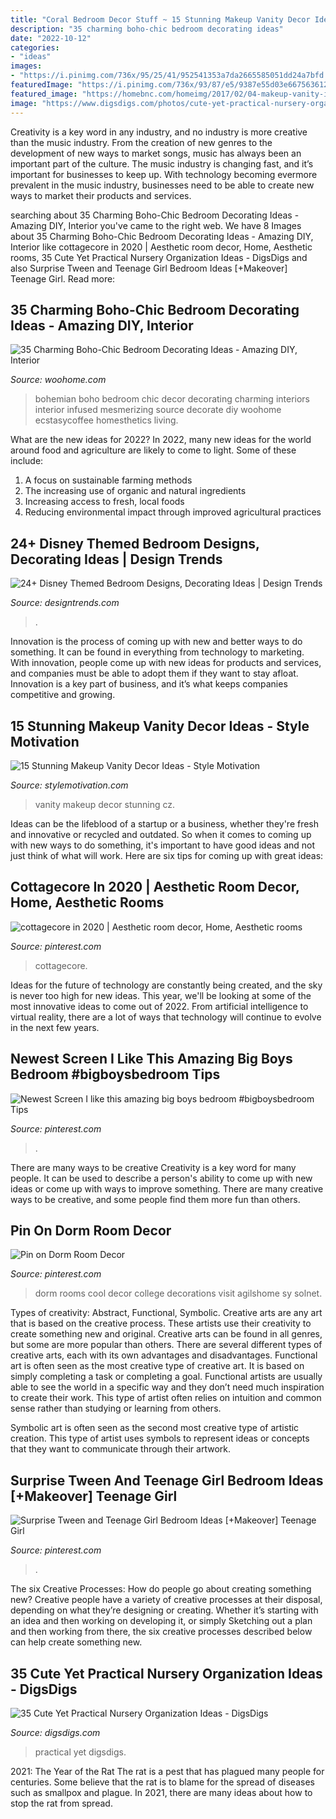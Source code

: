 ```yaml
---
title: "Coral Bedroom Decor Stuff ~ 15 Stunning Makeup Vanity Decor Ideas"
description: "35 charming boho-chic bedroom decorating ideas"
date: "2022-10-12"
categories:
- "ideas"
images:
- "https://i.pinimg.com/736x/95/25/41/952541353a7da2665585051dd24a7bfd.jpg"
featuredImage: "https://i.pinimg.com/736x/93/87/e5/9387e55d03e6675636121b1bdce703ce.jpg"
featured_image: "https://homebnc.com/homeimg/2017/02/04-makeup-vanity-ideas-homebnc.jpg"
image: "https://www.digsdigs.com/photos/cute-yet-practical-nursery-organization-ideas-7.jpg"
---
```



Creativity is a key word in any industry, and no industry is more creative than the music industry. From the creation of new genres to the development of new ways to market songs, music has always been an important part of the culture. The music industry is changing fast, and it’s important for businesses to keep up. With technology becoming evermore prevalent in the music industry, businesses need to be able to create new ways to market their products and services.

	

		
searching about 35 Charming Boho-Chic Bedroom Decorating Ideas - Amazing DIY, Interior you've came to the right web. We have 8 Images about 35 Charming Boho-Chic Bedroom Decorating Ideas - Amazing DIY, Interior like cottagecore in 2020 | Aesthetic room decor, Home, Aesthetic rooms, 35 Cute Yet Practical Nursery Organization Ideas - DigsDigs and also Surprise Tween and Teenage Girl Bedroom Ideas [+Makeover] Teenage Girl. Read more:
		
    
## 35 Charming Boho-Chic Bedroom Decorating Ideas - Amazing DIY, Interior

<img loading=lazy src="https://www.woohome.com/wp-content/uploads/2014/05/charming-boho-bedroom-ideas-11.jpg" onerror="this.onerror=null;this.src='https://tse3.mm.bing.net/th?id=OIP.bXagEU6DMuB5jXNo2xGf7QHaLK&amp;pid=15.1';" alt="35 Charming Boho-Chic Bedroom Decorating Ideas - Amazing DIY, Interior">

_Source: woohome.com_

>bohemian boho bedroom chic decor decorating charming interiors interior infused mesmerizing source decorate diy woohome ecstasycoffee homesthetics living. 

	

What are the new ideas for 2022?
In 2022, many new ideas for the world around food and agriculture are likely to come to light. Some of these include: 
1. A focus on sustainable farming methods 
2. The increasing use of organic and natural ingredients 
3. Increasing access to fresh, local foods 
4. Reducing environmental impact through improved agricultural practices 

    
## 24+ Disney Themed Bedroom Designs, Decorating Ideas | Design Trends

<img loading=lazy src="https://images.designtrends.com/wp-content/uploads/2016/03/22104328/Excellent-Disney-Themed-Bedroom.jpg" onerror="this.onerror=null;this.src='https://tse1.mm.bing.net/th?id=OIP.HC00GG2gR4zevBzqOTzfwAHaJ_&amp;pid=15.1';" alt="24+ Disney Themed Bedroom Designs, Decorating Ideas | Design Trends">

_Source: designtrends.com_

>. 

	

Innovation is the process of coming up with new and better ways to do something. It can be found in everything from technology to marketing. With innovation, people come up with new ideas for products and services, and companies must be able to adopt them if they want to stay afloat. Innovation is a key part of business, and it’s what keeps companies competitive and growing.

    
## 15 Stunning Makeup Vanity Decor Ideas - Style Motivation

<img loading=lazy src="https://homebnc.com/homeimg/2017/02/04-makeup-vanity-ideas-homebnc.jpg" onerror="this.onerror=null;this.src='https://tse1.mm.bing.net/th?id=OIP.d88LjAJpdbRC3yXfOaOQGwHaJ3&amp;pid=15.1';" alt="15 Stunning Makeup Vanity Decor Ideas - Style Motivation">

_Source: stylemotivation.com_

>vanity makeup decor stunning cz. 

	

Ideas can be the lifeblood of a startup or a business, whether they're fresh and innovative or recycled and outdated. So when it comes to coming up with new ways to do something, it's important to have good ideas and not just think of what will work. Here are six tips for coming up with great ideas:

    
## Cottagecore In 2020 | Aesthetic Room Decor, Home, Aesthetic Rooms

<img loading=lazy src="https://i.pinimg.com/736x/28/17/cf/2817cff77e5b29f4c0af64064197b332.jpg" onerror="this.onerror=null;this.src='https://tse4.mm.bing.net/th?id=OIP.KsYId37Wt4Su8WGIrdxZtgHaJ3&amp;pid=15.1';" alt="cottagecore in 2020 | Aesthetic room decor, Home, Aesthetic rooms">

_Source: pinterest.com_

>cottagecore. 

	

Ideas for the future of technology are constantly being created, and the sky is never too high for new ideas. This year, we'll be looking at some of the most innovative ideas to come out of 2022. From artificial intelligence to virtual reality, there are a lot of ways that technology will continue to evolve in the next few years.

    
## Newest Screen I Like This Amazing Big Boys Bedroom #bigboysbedroom Tips

<img loading=lazy src="https://i.pinimg.com/736x/93/87/e5/9387e55d03e6675636121b1bdce703ce.jpg" onerror="this.onerror=null;this.src='https://tse4.mm.bing.net/th?id=OIP.icAlB4TUjtQvYiWgo6BksQHaLD&amp;pid=15.1';" alt="Newest Screen I like this amazing big boys bedroom #bigboysbedroom Tips">

_Source: pinterest.com_

>. 

	

There are many ways to be creative
Creativity is a key word for many people. It can be used to describe a person's ability to come up with new ideas or come up with ways to improve something. There are many creative ways to be creative, and some people find them more fun than others.

    
## Pin On Dorm Room Decor

<img loading=lazy src="https://i.pinimg.com/736x/95/25/41/952541353a7da2665585051dd24a7bfd.jpg" onerror="this.onerror=null;this.src='https://tse2.mm.bing.net/th?id=OIP.4jYAseDXhU3F-JCeD2XLmgHaJ3&amp;pid=15.1';" alt="Pin on Dorm Room Decor">

_Source: pinterest.com_

>dorm rooms cool decor college decorations visit agilshome sy solnet. 

	

Types of creativity: Abstract, Functional, Symbolic.
Creative arts are any art that is based on the creative process. These artists use their creativity to create something new and original. Creative arts can be found in all genres, but some are more popular than others. There are several different types of creative arts, each with its own advantages and disadvantages.
Functional art is often seen as the most creative type of creative art. It is based on simply completing a task or completing a goal. Functional artists are usually able to see the world in a specific way and they don’t need much inspiration to create their work. This type of artist often relies on intuition and common sense rather than studying or learning from others.

 Symbolic art is often seen as the second most creative type of artistic creation. This type of artist uses symbols to represent ideas or concepts that they want to communicate through their artwork.

    
## Surprise Tween And Teenage Girl Bedroom Ideas [+Makeover] Teenage Girl

<img loading=lazy src="https://i.pinimg.com/736x/d5/fd/2f/d5fd2fb42198f37a61ff140b74c8794e.jpg" onerror="this.onerror=null;this.src='https://tse4.mm.bing.net/th?id=OIP.1f0vtCGY83ph_xQLdMh5TgHaLo&amp;pid=15.1';" alt="Surprise Tween and Teenage Girl Bedroom Ideas [+Makeover] Teenage Girl">

_Source: pinterest.com_

>. 

	

The six Creative Processes: How do people go about creating something new?
Creative people have a variety of creative processes at their disposal, depending on what they’re designing or creating. Whether it’s starting with an idea and then working on developing it, or simply Sketching out a plan and then working from there, the six creative processes described below can help create something new.

    
## 35 Cute Yet Practical Nursery Organization Ideas - DigsDigs

<img loading=lazy src="https://www.digsdigs.com/photos/cute-yet-practical-nursery-organization-ideas-7.jpg" onerror="this.onerror=null;this.src='https://tse2.mm.bing.net/th?id=OIP.irrKFQ5GrjkObdWJtiroSAHaLH&amp;pid=15.1';" alt="35 Cute Yet Practical Nursery Organization Ideas - DigsDigs">

_Source: digsdigs.com_

>practical yet digsdigs. 

	

2021: The Year of the Rat
The rat is a pest that has plagued many people for centuries. Some believe that the rat is to blame for the spread of diseases such as smallpox and plague. In 2021, there are many ideas about how to stop the rat from spread.

